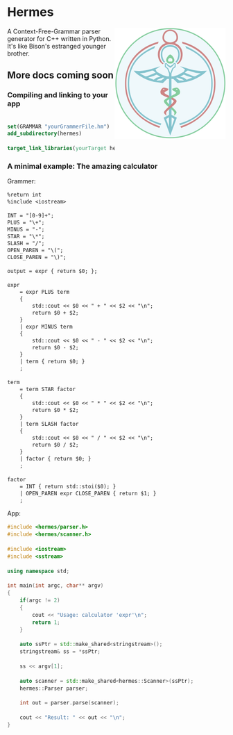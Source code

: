# Hermes

<img src="docs/images/hermes-logo-256.png" align="right">

A Context-Free-Grammar parser generator for C++ written in Python.
It's like Bison's estranged younger brother.

## More docs coming soon

### Compiling and linking to your app

```cmake

set(GRAMMAR "yourGrammerFile.hm")
add_subdirectory(hermes)

target_link_libraries(yourTarget hermes)

```

### A minimal example: The amazing calculator

Grammer:
```
%return int
%include <iostream>

INT = "[0-9]+";
PLUS = "\+";
MINUS = "-";
STAR = "\*";
SLASH = "/";
OPEN_PAREN = "\(";
CLOSE_PAREN = "\)";

output = expr { return $0; };

expr
    = expr PLUS term
    {
        std::cout << $0 << " + " << $2 << "\n";
        return $0 + $2;
    }
    | expr MINUS term
    {
        std::cout << $0 << " - " << $2 << "\n";
        return $0 - $2;
    }
    | term { return $0; }
    ;

term
    = term STAR factor
    {
        std::cout << $0 << " * " << $2 << "\n";
        return $0 * $2;
    }
    | term SLASH factor
    {
        std::cout << $0 << " / " << $2 << "\n";
        return $0 / $2;
    }
    | factor { return $0; }
    ;

factor
    = INT { return std::stoi($0); }
    | OPEN_PAREN expr CLOSE_PAREN { return $1; }
    ;
```

App:
```c++
#include <hermes/parser.h>
#include <hermes/scanner.h>

#include <iostream>
#include <sstream>

using namespace std;

int main(int argc, char** argv)
{
    if(argc != 2)
    {
        cout << "Usage: calculator 'expr'\n";
        return 1;
    }

    auto ssPtr = std::make_shared<stringstream>();
    stringstream& ss = *ssPtr;

    ss << argv[1];

    auto scanner = std::make_shared<hermes::Scanner>(ssPtr);
    hermes::Parser parser;

    int out = parser.parse(scanner);

    cout << "Result: " << out << "\n";
}
```